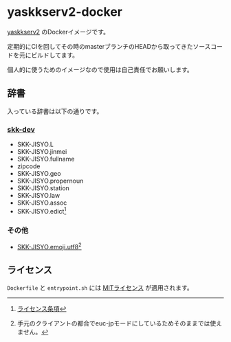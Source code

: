 # yaskkserv2-docker

[yaskkserv2](https://github.com/wachikun/yaskkserv2) のDockerイメージです。

定期的にCIを回してその時のmasterブランチのHEADから取ってきたソースコードを元にビルドしてます。

個人的に使うためのイメージなので使用は自己責任でお願いします。

## 辞書

入っている辞書は以下の通りです。

### [skk-dev](https://skk-dev.github.io/dict)

- SKK-JISYO.L
- SKK-JISYO.jinmei
- SKK-JISYO.fullname
- zipcode
- SKK-JISYO.geo
- SKK-JISYO.propernoun
- SKK-JISYO.station
- SKK-JISYO.law
- SKK-JISYO.assoc
- SKK-JISYO.edict[^1]

### その他

- [SKK-JISYO.emoji.utf8](https://github.com/uasi/skk-emoji-jisyo)[^2]

## ライセンス

`Dockerfile` と `entrypoint.sh` には [MITライセンス](./LICENSE) が適用されます。

[^1]: [ライセンス条項](./edict_doc.html)
[^2]: 手元のクライアントの都合でeuc-jpモードにしているためそのままでは使えません。
